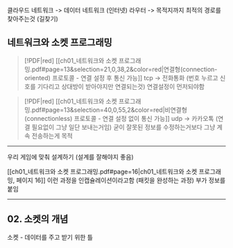 

클라우드 네트워크 -> 데이터 네트워크 (인터넷)
라우터 -> 목적지까지 최적의 경로를 찾아주는것 (길찾기)

## 네트워크와 소켓 프로그래밍

> [!PDF|red] [[ch01_네트워크와 소켓 프로그래밍.pdf#page=13&selection=21,0,38,2&color=red|연결형(connection-oriented) 프로토콜 - 연결 설정 후 통신 가능]]
> tcp -> 전화통화 (번호 누르고 신호를 기다리고 상대방이 받아야지만 연결되는것) 연결설정이 먼저되야함

> [!PDF|red] [[ch01_네트워크와 소켓 프로그래밍.pdf#page=13&selection=40,0,55,2&color=red|비연결형(connectionless) 프로토콜 - 연결 설정 없이 통신 가능]]
> udp -> 카카오톡 (연결 필요없이 그냥 일단 보내는거임)
> 굳이 잘못된 정보를 수정하는거보다 그냥 계속 전송하는게 목적




<hr>

우리 게임에 맞춰 설계하기 (설계를 잘해야지 좋음)


[[ch01_네트워크와 소켓 프로그래밍.pdf#page=16|ch01_네트워크와 소켓 프로그래밍, 페이지 16]]
이런 과정을 인캡슐레이션이라고함 (패킷을 완성하는 과정) 부가 정보를붙임



<hr>

## 02. 소켓의 개념

소켓 - 데이터를 주고 받기 위한 틀


